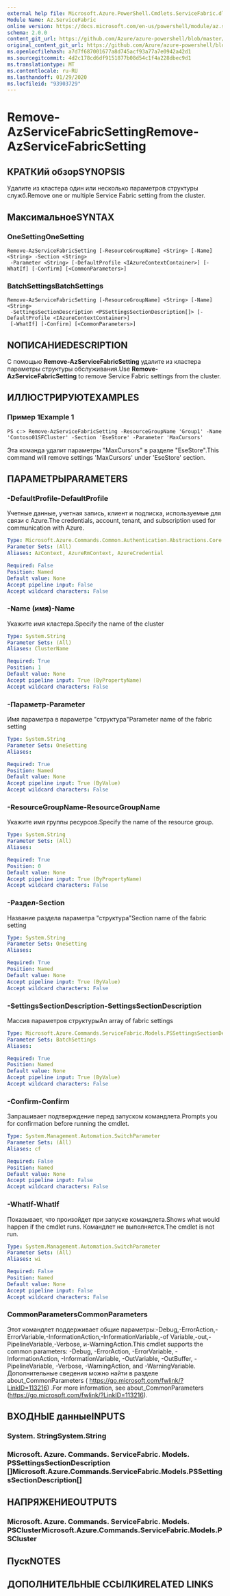 ```yaml
---
external help file: Microsoft.Azure.PowerShell.Cmdlets.ServiceFabric.dll-Help.xml
Module Name: Az.ServiceFabric
online version: https://docs.microsoft.com/en-us/powershell/module/az.servicefabric/remove-azservicefabricsetting
schema: 2.0.0
content_git_url: https://github.com/Azure/azure-powershell/blob/master/src/ServiceFabric/ServiceFabric/help/Remove-AzServiceFabricSetting.md
original_content_git_url: https://github.com/Azure/azure-powershell/blob/master/src/ServiceFabric/ServiceFabric/help/Remove-AzServiceFabricSetting.md
ms.openlocfilehash: a7d7f687001677a8d745acf93a77a7e0942a42d1
ms.sourcegitcommit: 4d2c178cd6df9151877b08d54c1f4a228dbec9d1
ms.translationtype: MT
ms.contentlocale: ru-RU
ms.lasthandoff: 01/29/2020
ms.locfileid: "93903729"
---
```

# <span data-ttu-id="9f7e0-101">Remove-AzServiceFabricSetting</span><span class="sxs-lookup"><span data-stu-id="9f7e0-101">Remove-AzServiceFabricSetting</span></span>

## <span data-ttu-id="9f7e0-102">КРАТКИй обзор</span><span class="sxs-lookup"><span data-stu-id="9f7e0-102">SYNOPSIS</span></span>
<span data-ttu-id="9f7e0-103">Удалите из кластера один или несколько параметров структуры служб.</span><span class="sxs-lookup"><span data-stu-id="9f7e0-103">Remove one or multiple Service Fabric setting from the cluster.</span></span>

## <span data-ttu-id="9f7e0-104">Максимальное</span><span class="sxs-lookup"><span data-stu-id="9f7e0-104">SYNTAX</span></span>

### <span data-ttu-id="9f7e0-105">OneSetting</span><span class="sxs-lookup"><span data-stu-id="9f7e0-105">OneSetting</span></span>
```
Remove-AzServiceFabricSetting [-ResourceGroupName] <String> [-Name] <String> -Section <String>
 -Parameter <String> [-DefaultProfile <IAzureContextContainer>] [-WhatIf] [-Confirm] [<CommonParameters>]
```

### <span data-ttu-id="9f7e0-106">BatchSettings</span><span class="sxs-lookup"><span data-stu-id="9f7e0-106">BatchSettings</span></span>
```
Remove-AzServiceFabricSetting [-ResourceGroupName] <String> [-Name] <String>
 -SettingsSectionDescription <PSSettingsSectionDescription[]> [-DefaultProfile <IAzureContextContainer>]
 [-WhatIf] [-Confirm] [<CommonParameters>]
```

## <span data-ttu-id="9f7e0-107">NОПИСАНИЕ</span><span class="sxs-lookup"><span data-stu-id="9f7e0-107">DESCRIPTION</span></span>
<span data-ttu-id="9f7e0-108">С помощью **Remove-AzServiceFabricSetting** удалите из кластера параметры структуры обслуживания.</span><span class="sxs-lookup"><span data-stu-id="9f7e0-108">Use **Remove-AzServiceFabricSetting** to remove Service Fabric settings from the cluster.</span></span>

## <span data-ttu-id="9f7e0-109">ИЛЛЮСТРИРУЮТ</span><span class="sxs-lookup"><span data-stu-id="9f7e0-109">EXAMPLES</span></span>

### <span data-ttu-id="9f7e0-110">Пример 1</span><span class="sxs-lookup"><span data-stu-id="9f7e0-110">Example 1</span></span>
```
PS c:> Remove-AzServiceFabricSetting -ResourceGroupName 'Group1' -Name 'Contoso01SFCluster' -Section 'EseStore' -Parameter 'MaxCursors'
```

<span data-ttu-id="9f7e0-111">Эта команда удалит параметры "MaxCursors" в разделе "EseStore".</span><span class="sxs-lookup"><span data-stu-id="9f7e0-111">This command will remove settings 'MaxCursors' under 'EseStore' section.</span></span>

## <span data-ttu-id="9f7e0-112">ПАРАМЕТРЫ</span><span class="sxs-lookup"><span data-stu-id="9f7e0-112">PARAMETERS</span></span>

### <span data-ttu-id="9f7e0-113">-DefaultProfile</span><span class="sxs-lookup"><span data-stu-id="9f7e0-113">-DefaultProfile</span></span>
<span data-ttu-id="9f7e0-114">Учетные данные, учетная запись, клиент и подписка, используемые для связи с Azure.</span><span class="sxs-lookup"><span data-stu-id="9f7e0-114">The credentials, account, tenant, and subscription used for communication with Azure.</span></span>

```yaml
Type: Microsoft.Azure.Commands.Common.Authentication.Abstractions.Core.IAzureContextContainer
Parameter Sets: (All)
Aliases: AzContext, AzureRmContext, AzureCredential

Required: False
Position: Named
Default value: None
Accept pipeline input: False
Accept wildcard characters: False
```

### <span data-ttu-id="9f7e0-115">-Name (имя)</span><span class="sxs-lookup"><span data-stu-id="9f7e0-115">-Name</span></span>
<span data-ttu-id="9f7e0-116">Укажите имя кластера.</span><span class="sxs-lookup"><span data-stu-id="9f7e0-116">Specify the name of the cluster</span></span>

```yaml
Type: System.String
Parameter Sets: (All)
Aliases: ClusterName

Required: True
Position: 1
Default value: None
Accept pipeline input: True (ByPropertyName)
Accept wildcard characters: False
```

### <span data-ttu-id="9f7e0-117">-Параметр</span><span class="sxs-lookup"><span data-stu-id="9f7e0-117">-Parameter</span></span>
<span data-ttu-id="9f7e0-118">Имя параметра в параметре "структура"</span><span class="sxs-lookup"><span data-stu-id="9f7e0-118">Parameter name of the fabric setting</span></span>

```yaml
Type: System.String
Parameter Sets: OneSetting
Aliases:

Required: True
Position: Named
Default value: None
Accept pipeline input: True (ByValue)
Accept wildcard characters: False
```

### <span data-ttu-id="9f7e0-119">-ResourceGroupName</span><span class="sxs-lookup"><span data-stu-id="9f7e0-119">-ResourceGroupName</span></span>
<span data-ttu-id="9f7e0-120">Укажите имя группы ресурсов.</span><span class="sxs-lookup"><span data-stu-id="9f7e0-120">Specify the name of the resource group.</span></span>

```yaml
Type: System.String
Parameter Sets: (All)
Aliases:

Required: True
Position: 0
Default value: None
Accept pipeline input: True (ByPropertyName)
Accept wildcard characters: False
```

### <span data-ttu-id="9f7e0-121">-Раздел</span><span class="sxs-lookup"><span data-stu-id="9f7e0-121">-Section</span></span>
<span data-ttu-id="9f7e0-122">Название раздела параметра "структура"</span><span class="sxs-lookup"><span data-stu-id="9f7e0-122">Section name of the fabric setting</span></span>

```yaml
Type: System.String
Parameter Sets: OneSetting
Aliases:

Required: True
Position: Named
Default value: None
Accept pipeline input: True (ByValue)
Accept wildcard characters: False
```

### <span data-ttu-id="9f7e0-123">-SettingsSectionDescription</span><span class="sxs-lookup"><span data-stu-id="9f7e0-123">-SettingsSectionDescription</span></span>
<span data-ttu-id="9f7e0-124">Массив параметров структуры</span><span class="sxs-lookup"><span data-stu-id="9f7e0-124">An array of fabric settings</span></span>

```yaml
Type: Microsoft.Azure.Commands.ServiceFabric.Models.PSSettingsSectionDescription[]
Parameter Sets: BatchSettings
Aliases:

Required: True
Position: Named
Default value: None
Accept pipeline input: True (ByValue)
Accept wildcard characters: False
```

### <span data-ttu-id="9f7e0-125">-Confirm</span><span class="sxs-lookup"><span data-stu-id="9f7e0-125">-Confirm</span></span>
<span data-ttu-id="9f7e0-126">Запрашивает подтверждение перед запуском командлета.</span><span class="sxs-lookup"><span data-stu-id="9f7e0-126">Prompts you for confirmation before running the cmdlet.</span></span>

```yaml
Type: System.Management.Automation.SwitchParameter
Parameter Sets: (All)
Aliases: cf

Required: False
Position: Named
Default value: None
Accept pipeline input: False
Accept wildcard characters: False
```

### <span data-ttu-id="9f7e0-127">-WhatIf</span><span class="sxs-lookup"><span data-stu-id="9f7e0-127">-WhatIf</span></span>
<span data-ttu-id="9f7e0-128">Показывает, что произойдет при запуске командлета.</span><span class="sxs-lookup"><span data-stu-id="9f7e0-128">Shows what would happen if the cmdlet runs.</span></span>
<span data-ttu-id="9f7e0-129">Командлет не выполняется.</span><span class="sxs-lookup"><span data-stu-id="9f7e0-129">The cmdlet is not run.</span></span>

```yaml
Type: System.Management.Automation.SwitchParameter
Parameter Sets: (All)
Aliases: wi

Required: False
Position: Named
Default value: None
Accept pipeline input: False
Accept wildcard characters: False
```

### <span data-ttu-id="9f7e0-130">CommonParameters</span><span class="sxs-lookup"><span data-stu-id="9f7e0-130">CommonParameters</span></span>
<span data-ttu-id="9f7e0-131">Этот командлет поддерживает общие параметры:-Debug,-ErrorAction,-ErrorVariable,-InformationAction,-InformationVariable,-of Variable,-out,-PipelineVariable,-Verbose, и-WarningAction.</span><span class="sxs-lookup"><span data-stu-id="9f7e0-131">This cmdlet supports the common parameters: -Debug, -ErrorAction, -ErrorVariable, -InformationAction, -InformationVariable, -OutVariable, -OutBuffer, -PipelineVariable, -Verbose, -WarningAction, and -WarningVariable.</span></span> <span data-ttu-id="9f7e0-132">Дополнительные сведения можно найти в разделе about_CommonParameters ( https://go.microsoft.com/fwlink/?LinkID=113216) .</span><span class="sxs-lookup"><span data-stu-id="9f7e0-132">For more information, see about_CommonParameters (https://go.microsoft.com/fwlink/?LinkID=113216).</span></span>

## <span data-ttu-id="9f7e0-133">ВХОДНЫЕ данные</span><span class="sxs-lookup"><span data-stu-id="9f7e0-133">INPUTS</span></span>

### <span data-ttu-id="9f7e0-134">System. String</span><span class="sxs-lookup"><span data-stu-id="9f7e0-134">System.String</span></span>

### <span data-ttu-id="9f7e0-135">Microsoft. Azure. Commands. ServiceFabric. Models. PSSettingsSectionDescription []</span><span class="sxs-lookup"><span data-stu-id="9f7e0-135">Microsoft.Azure.Commands.ServiceFabric.Models.PSSettingsSectionDescription[]</span></span>

## <span data-ttu-id="9f7e0-136">НАПРЯЖЕНИЕ</span><span class="sxs-lookup"><span data-stu-id="9f7e0-136">OUTPUTS</span></span>

### <span data-ttu-id="9f7e0-137">Microsoft. Azure. Commands. ServiceFabric. Models. PSCluster</span><span class="sxs-lookup"><span data-stu-id="9f7e0-137">Microsoft.Azure.Commands.ServiceFabric.Models.PSCluster</span></span>

## <span data-ttu-id="9f7e0-138">Пуск</span><span class="sxs-lookup"><span data-stu-id="9f7e0-138">NOTES</span></span>

## <span data-ttu-id="9f7e0-139">ДОПОЛНИТЕЛЬНЫЕ ССЫЛКИ</span><span class="sxs-lookup"><span data-stu-id="9f7e0-139">RELATED LINKS</span></span>
